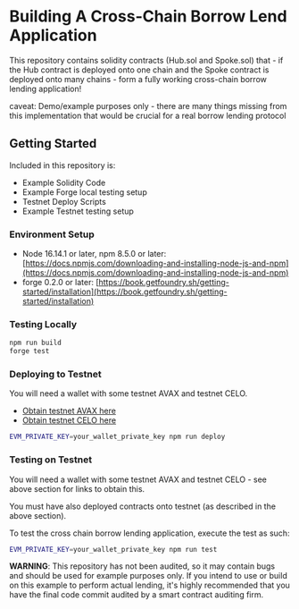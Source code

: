 # Building A Cross-Chain Borrow Lend Application

This repository contains solidity contracts (Hub.sol and Spoke.sol) that - if the Hub contract is deployed onto one chain and the Spoke contract is deployed onto many chains - form a fully working cross-chain borrow lending application!

caveat: Demo/example purposes only - there are many things missing from this implementation that would be crucial for a real borrow lending protocol

## Getting Started

Included in this repository is:

- Example Solidity Code
- Example Forge local testing setup
- Testnet Deploy Scripts
- Example Testnet testing setup

### Environment Setup

- Node 16.14.1 or later, npm 8.5.0 or later: [https://docs.npmjs.com/downloading-and-installing-node-js-and-npm](https://docs.npmjs.com/downloading-and-installing-node-js-and-npm)
- forge 0.2.0 or later: [https://book.getfoundry.sh/getting-started/installation](https://book.getfoundry.sh/getting-started/installation)

### Testing Locally

```bash
npm run build
forge test
```

### Deploying to Testnet

You will need a wallet with some testnet AVAX and testnet CELO. 

- [Obtain testnet AVAX here](https://core.app/tools/testnet-faucet/?token=C)
- [Obtain testnet CELO here](https://faucet.celo.org/alfajores)

```bash
EVM_PRIVATE_KEY=your_wallet_private_key npm run deploy
```

### Testing on Testnet

You will need a wallet with some testnet AVAX and testnet CELO - see above section for links to obtain this.

You must have also deployed contracts onto testnet (as described in the above section).

To test the cross chain borrow lending application, execute the test as such:

```bash
EVM_PRIVATE_KEY=your_wallet_private_key npm run test
```

**WARNING**: This repository has not been audited, so it may contain bugs and should be used for example purposes only. If you intend to use or build on this example to perform actual lending, it's highly recommended that you have the final code commit audited by a smart contract auditing firm.